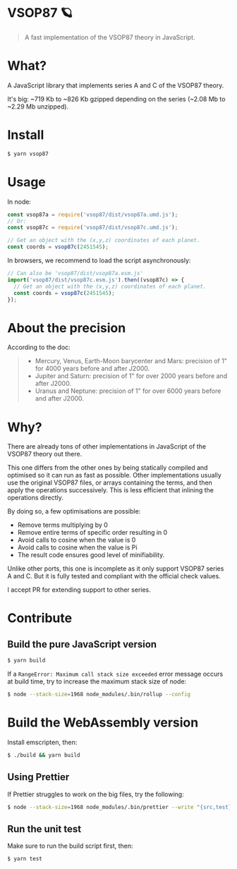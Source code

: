 # VSOP87 🪐

> A fast implementation of the VSOP87 theory in JavaScript.

# What?

A JavaScript library that implements series A and C of the VSOP87 theory.

It's big: ~719 Kb to ~826 Kb gzipped depending on the series (~2.08 Mb to ~2.29 Mb unzipped).

# Install

```sh
$ yarn vsop87
```

# Usage

In node:

```js
const vsop87a = require('vsop87/dist/vsop87a.umd.js');
// Or:
const vsop87c = require('vsop87/dist/vsop87c.umd.js');

// Get an object with the (x,y,z) coordinates of each planet.
const coords = vsop87c(2451545);
```

In browsers, we recommend to load the script asynchronously:

```js
// Can also be 'vsop87/dist/vsop87a.esm.js'
import('vsop87/dist/vsop87c.esm.js').then((vsop87c) => {
  // Get an object with the (x,y,z) coordinates of each planet.
  const coords = vsop87c(2451545);
});
```

# About the precision

According to the doc:

> - Mercury, Venus, Earth-Moon barycenter and Mars: precision of 1" for 4000 years before and after J2000.
> - Jupiter and Saturn: precision of 1" for over 2000 years before and after J2000.
> - Uranus and Neptune: precision of 1" for over 6000 years before and after J2000.

# Why?

There are already tons of other implementations in JavaScript of the VSOP87 theory out there.

This one differs from the other ones by being statically compiled and optimised so it can run as fast as possible.
Other implementations usually use the original VSOP87 files, or arrays containing the terms, and then apply the operations successively. This is less efficient that inlining the operations directly.

By doing so, a few optimisations are possible:

- Remove terms multiplying by 0
- Remove entire terms of specific order resulting in 0
- Avoid calls to cosine when the value is 0
- Avoid calls to cosine when the value is Pi
- The result code ensures good level of minifiability.

Unlike other ports, this one is incomplete as it only support VSOP87 series A and C. But it is fully tested and compliant with the official check values.

I accept PR for extending support to other series.

# Contribute

## Build the pure JavaScript version

```sh
$ yarn build
```

If a `RangeError: Maximum call stack size exceeded` error message occurs at build time, try to increase the maximum stack size of node:

```sh
$ node --stack-size=1968 node_modules/.bin/rollup --config
```

# Build the WebAssembly version

Install emscripten, then:

```sh
$ ./build && yarn build
```

## Using Prettier

If Prettier struggles to work on the big files, try the following:

```sh
$ node --stack-size=1968 node_modules/.bin/prettier --write "{src,test}/**/*.js"
```

## Run the unit test

Make sure to run the build script first, then:

```sh
$ yarn test
```
